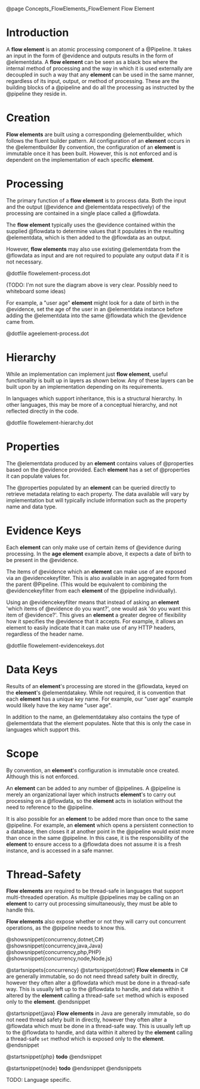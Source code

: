 @page Concepts_FlowElements_FlowElement Flow Element

# Introduction

A **flow element** is an atomic processing component of a @Pipeline. 
It takes an input in the form of @evidence and outputs results in the form of @elementdata. 
A **flow element** can be seen as a black
box where the internal method of processing and the way in which it is used externally are decoupled in such a
way that any **element** can be used in the same manner, regardless of its input, output, or method of processing.
These are the building blocks of a @pipeline and do all the processing as instructed by
the @pipeline they reside in.

# Creation

**Flow elements** are built using a corresponding @elementbuilder, which
follows the fluent builder pattern. All configuration of an **element** occurs in the
@elementbuilder
By convention, the configuration of an **element** is immutable once it has been built. 
However, this is not enforced and is dependent on the implementation of each specific **element**.

# Processing

The primary function of a **flow element** is to process data. Both the input and the output
(@evidence and @elementdata respectively) of
the processing are contained in a single place called a @flowdata.

The **flow element** typically uses the @evidence contained within the supplied @flowdata to
determine values that it populates in the resulting @elementdata, which is then added to the @flowdata
as an output.

However, **flow elements** may also use existing @elementdata from the @flowdata as input and 
are not required to populate any output data if it is not necessary.


@dotfile flowelement-process.dot

(TODO: I'm not sure the diagram above is very clear. Possibly need to whiteboard some ideas)


For example, a "user age" **element** might look for a date of birth in the @evidence, set
the age of the user in an @elementdata instance before adding the @elementdata into the same 
@flowdata which the @evidence came from.

@dotfile ageelement-process.dot

# Hierarchy

While an implementation can implement just **flow element**, useful functionality is built up in layers as shown below.
Any of these layers can be built upon by an implementation depending on its requirements.

In languages which support inheritance, this is a structural hierarchy. In other languages, this may be more of a conceptual
hierarchy, and not reflected directly in the code.

@dotfile flowelement-hierarchy.dot


# Properties

The @elementdata produced by an **element** contains values of @properties based on the
@evidence provided. Each **element** has a set of @properties it can populate values for.

The @properties populated by an **element** can be queried directly to retrieve metadata relating 
to each property. The data available will vary by implementation but will typically include
information such as the property name and data type. 

# Evidence Keys

Each **element** can only make use of certain items of @evidence during processing. In the **age element**
example above, it expects a date of birth to be present in the @evidence.

The items of @evidence which an **element** can make use of are exposed via an @evidencekeyfilter. This is 
also available in an aggregated form from the parent @Pipeline. 
(This would be equivalent to combining the @evidencekeyfilter from each **element** of the @pipeline individually).

Using an @evidencekeyfilter means that instead of asking an **element** 'which items of @evidence do you want?', 
one would ask 'do you want this item of @evidence?'. This gives an 
**element** a greater degree of flexibility how it specifies the @evidence that it accepts. 
For example, it allows an element to easily indicate that it can make use of any HTTP headers, regardless of 
the header name.

@dotfile flowelement-evidencekeys.dot


# Data Keys

Results of an **element**'s processing are stored in the @flowdata, keyed on the **element**'s @elementdatakey. 
While not required, it is convention that each **element** has a unique key name. 
For example, our "user age" example would likely have the key name "user age".

In addition to the name, an @elementdatakey also contains the type of @elementdata that the element populates.
Note that this is only the case in languages which support this.


# Scope

By convention, an **element**'s configuration is immutable once created. Although this is not enforced.

An **element** can be added to any number of @pipelines. A @pipeline is merely an organizational layer which instructs **element**'s to
carry out processing on a @flowdata, so the **element** acts in isolation without the need to reference to the @pipeline.

It is also possible for an **element** to be added more than once to the same @pipeline. For example, an **element** which opens a
persistent connection to a database, then closes it at another point in the @pipeline would exist more than once in the same @pipeline.
In this case, it is the responsibility of the **element** to ensure access to a @flowdata does not assume it is a fresh instance, and is
accessed in a safe manner.


# Thread-Safety

**Flow elements** are required to be thread-safe in languages that support multi-threaded operation. As multiple @pipelines may be
calling on an **element** to carry out processing simultaneously, they must be able to handle this.

**Flow elements** also expose whether or not they will carry out concurrent operations, as the @pipeline needs to know this.

@showsnippet{concurrency,dotnet,C#}
@showsnippet{concurrency,java,Java}
@showsnippet{concurrency,php,PHP}
@showsnippet{concurrency,node,Node.js}

@startsnippets{concurrency}
@startsnippet{dotnet}
**Flow elements** in C# are generally immutable, so do not need thread safety built in directly, however they often alter a @flowdata which
must be done in a thread-safe way. This is usually left up to the @flowdata to handle, and data within it altered by the **element**
calling a thread-safe ``set`` method which is exposed only to the **element**.
@endsnippet

@startsnippet{java}
**Flow elements** in Java are generally immutable, so do not need thread safety built in directly, however they often alter a @flowdata which
must be done in a thread-safe way. This is usually left up to the @flowdata to handle, and data within it altered by the **element**
calling a thread-safe ``set`` method which is exposed only to the **element**.
@endsnippet

@startsnippet{php}
**todo**
@endsnippet

@startsnippet{node}
**todo**
@endsnippet
@endsnippets

TODO: Language specific.
